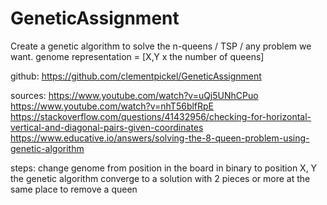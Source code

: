 # GeneticAssignment

Create a genetic algorithm to solve the n-queens / TSP / any problem we want.
genome representation = [X,Y x the number of queens]

github:
https://github.com/clementpickel/GeneticAssignment

sources:
https://www.youtube.com/watch?v=uQj5UNhCPuo
https://www.youtube.com/watch?v=nhT56blfRpE
https://stackoverflow.com/questions/41432956/checking-for-horizontal-vertical-and-diagonal-pairs-given-coordinates
https://www.educative.io/answers/solving-the-8-queen-problem-using-genetic-algorithm

steps:
change genome from position in the board in binary to position X, Y
the genetic algorithm converge to a solution with 2 pieces or more at the same place to remove a queen
